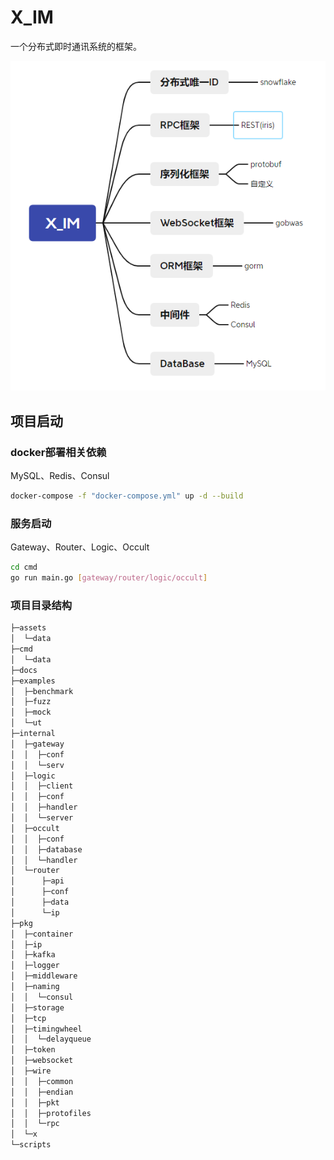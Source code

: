 # X_IM

一个分布式即时通讯系统的框架。

![技术选型](./assets/technicalSelect.png)

## 项目启动

### docker部署相关依赖

MySQL、Redis、Consul

```bash
docker-compose -f "docker-compose.yml" up -d --build
```

### 服务启动

Gateway、Router、Logic、Occult
    
```bash
cd cmd
go run main.go [gateway/router/logic/occult]
```
### 项目目录结构

```bash
├─assets
│  └─data
├─cmd
│  └─data
├─docs
├─examples
│  ├─benchmark
│  ├─fuzz
│  ├─mock
│  └─ut
├─internal
│  ├─gateway
│  │  ├─conf
│  │  └─serv
│  ├─logic
│  │  ├─client
│  │  ├─conf
│  │  ├─handler
│  │  └─server
│  ├─occult
│  │  ├─conf
│  │  ├─database
│  │  └─handler
│  └─router
│      ├─api
│      ├─conf
│      ├─data
│      └─ip
├─pkg
│  ├─container
│  ├─ip
│  ├─kafka
│  ├─logger
│  ├─middleware
│  ├─naming
│  │  └─consul
│  ├─storage
│  ├─tcp
│  ├─timingwheel
│  │  └─delayqueue
│  ├─token
│  ├─websocket
│  ├─wire
│  │  ├─common
│  │  ├─endian
│  │  ├─pkt
│  │  ├─protofiles
│  │  └─rpc
│  └─x
└─scripts

```
